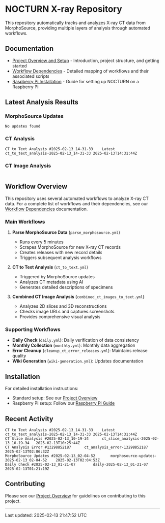 # NOCTURN X-ray Repository

This repository automatically tracks and analyzes X-ray CT data from MorphoSource, providing multiple layers of analysis through automated workflows.

## Documentation

- [Project Overview and Setup](docs/index.md) - Introduction, project structure, and getting started
- [Workflow Dependencies](docs/dependencies.md) - Detailed mapping of workflows and their associated scripts
- [Raspberry Pi Installation](docs/Raspi.md) - Guide for setting up NOCTURN on a Raspberry Pi

## Latest Analysis Results

### MorphoSource Updates
```
No updates found
```

### CT Analysis
```
CT to Text Analysis #2025-02-13_14-31-33	Latest	ct_to_text_analysis-2025-02-13_14-31-33	2025-02-13T14:31:44Z
```

### CT Image Analysis
```

```

## Workflow Overview

This repository uses several automated workflows to analyze X-ray CT data. For a complete list of workflows and their dependencies, see our [Workflow Dependencies](docs/dependencies.md) documentation.

### Main Workflows

1. **Parse MorphoSource Data** (`parse_morphosource.yml`)
   - Runs every 5 minutes
   - Scrapes MorphoSource for new X-ray CT records
   - Creates releases with new record details
   - Triggers subsequent analysis workflows

2. **CT to Text Analysis** (`ct_to_text.yml`)
   - Triggered by MorphoSource updates
   - Analyzes CT metadata using AI
   - Generates detailed descriptions of specimens

3. **Combined CT Image Analysis** (`combined_ct_images_to_text.yml`)
   - Analyzes 2D slices and 3D reconstructions
   - Checks image URLs and captures screenshots
   - Provides comprehensive visual analysis

### Supporting Workflows

- **Daily Check** (`daily.yml`): Daily verification of data consistency
- **Monthly Collection** (`monthly.yml`): Monthly data aggregation
- **Error Cleanup** (`cleanup_ct_error_releases.yml`): Maintains release quality
- **Wiki Generation** (`wiki-generation.yml`): Updates documentation

## Installation

For detailed installation instructions:
- Standard setup: See our [Project Overview](docs/index.md#installation)
- Raspberry Pi setup: Follow our [Raspberry Pi Guide](docs/Raspi.md#installation)

## Recent Activity

```
CT to Text Analysis #2025-02-13_14-31-33	Latest	ct_to_text_analysis-2025-02-13_14-31-33	2025-02-13T14:31:44Z
CT Slice Analysis #2025-02-13_10-19-34		ct_slice_analysis-2025-02-13_10-19-34	2025-02-13T10:25:44Z
CT Analysis Error #13298852187		ct_analysis_error-13298852187	2025-02-13T02:06:32Z
MorphoSource Updates #2025-02-13_02-04-52		morphosource-updates-2025-02-13_02-04-52	2025-02-13T02:04:53Z
Daily Check #2025-02-13_01-21-07		daily-2025-02-13_01-21-07	2025-02-13T01:21:19Z
```

## Contributing

Please see our [Project Overview](docs/index.md#contributing) for guidelines on contributing to this project.

---
Last updated: 2025-02-13 21:47:52 UTC
